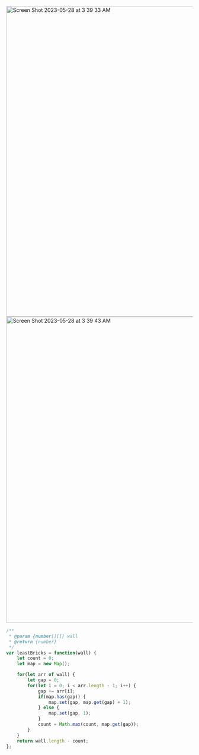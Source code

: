 <img width="836" alt="Screen Shot 2023-05-28 at 3 39 33 AM" src="https://github.com/cheatsheet1999/FrontEndCollection/assets/37787994/9db0dc94-a3a4-486c-8f1a-5a6499a31091">
<img width="824" alt="Screen Shot 2023-05-28 at 3 39 43 AM" src="https://github.com/cheatsheet1999/FrontEndCollection/assets/37787994/59e6722f-4adc-4ae2-8f82-b908d325d73f">


```js
/**
 * @param {number[][]} wall
 * @return {number}
 */
var leastBricks = function(wall) {
    let count = 0;
    let map = new Map();

    for(let arr of wall) {
        let gap = 0;
        for(let i = 0; i < arr.length - 1; i++) {
            gap += arr[i];
            if(map.has(gap)) {
                map.set(gap, map.get(gap) + 1);
            } else {
                map.set(gap, 1);
            }
            count = Math.max(count, map.get(gap));
        }
    }
    return wall.length - count;
};
```
